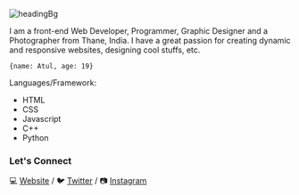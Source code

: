![headingBg](https://github.com/jerry-45/jerry-45/blob/main/img/bg.jpg)

I am a front-end Web Developer, Programmer, Graphic Designer and a Photographer from Thane, India. I have a great passion for creating dynamic and responsive websites, designing cool stuffs, etc.

``
{name: Atul, age: 19}
``

Languages/Framework:
* HTML
* CSS
* Javascript
* C++
* Python

### Let's Connect
💻 [Website][Website] / 🐦 [Twitter][Twitter] / 📷 [Instagram][Instagram]

[Website]: https://jerry-45.github.io/atul-vishwakarma/
[Twitter]: https://twitter.com/jerry160501
[Instagram]: https://www.instagram.com/_.jerry._.45._/
